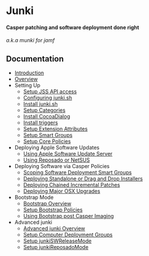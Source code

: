 Junki 
=====
#### Casper patching and software deployment done right
*a.k.a munki for jamf*


Documentation
-------------

* [Introduction](introduction.md)
* [Overview](overview.md)
* Setting Up
	* [Setup JSS API access](setup_jss_api_access.md)
	* [Configuring junki.sh](configuring_junki.sh.md)
	* [Install junki.sh](install_junki.sh.md)
	* [Setup Categories](setup_categories.md)
	* [Install CocoaDialog](install_cocoadialog.md)
	* [Install triggers](install_triggers.md)
	* [Setup Extension Attributes](setup_extension_attributes.md)
	* [Setup Smart Groups](setup_smart_groups.md)
	* [Setup Core Policies](setup_core_policies.md)
* Deploying Apple Software Updates
	* [Using Apple Software Update Server](using_apple_software_update_server.md)
	* [Using Reposado or NetSUS](using_reposado_or_netsus.md)
* Deploying Software via Casper Policies
	* [Scoping Software Deployment Smart Groups](scoping_software_deployment_smart_groups.md)
	* [Deploying Standalone or Drag and Drop Installers](deploying_standalone_Installers.md)
	* [Deploying Chained Incremental Patches](deploying_chained_incremental_patches.md)
	* [Deploying Major OSX Upgrades](deploying_major_osx_upgrades.md)
* Bootstrap Mode
	* [Bootstrap Overview](bootstrap_overview.md)
	* [Setup Bootstrap Policies](setup_bootstrap_policies.md)
	* [Using Bootstrap post Casper Imaging](using_bootstrap_post_casper_imaging.md) 
* Advanced junki
	* [Advanced junki Overview](advanced_junki_overview.md) 
	* [Setup Computer Deployment Groups](setup_computer_deployment_groups.md)
	* [Setup junkiSWReleaseMode](setup_junkiswreleasemode.md)
	* [Setup junkiReposadoMode](setup_junkireposadomode.md)
	


